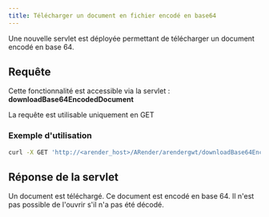 ```yaml
---
title: Télécharger un document en fichier encodé en base64
---
```


Une nouvelle servlet est déployée permettant de télécharger un document encodé en base 64.

## Requête 

Cette fonctionnalité est accessible via la servlet : **downloadBase64EncodedDocument**

La requête est utilisable uniquement en GET


### Exemple d'utilisation

``` bash
curl -X GET 'http://<arender_host>/ARender/arendergwt/downloadBase64EncodedDocument'
```

## Réponse de la servlet

Un document est téléchargé. Ce document est encodé en base 64. Il n'est pas possible de l'ouvrir s'il n'a pas été décodé.